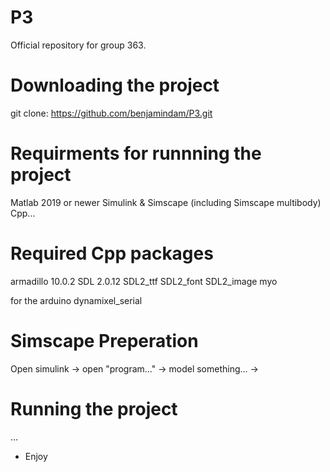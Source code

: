 # P3
Official repository for group 363.

# Downloading the project
git clone: https://github.com/benjamindam/P3.git

# Requirments for runnning the project
Matlab 2019 or newer
Simulink & Simscape (including Simscape multibody) 
Cpp...

# Required Cpp packages
armadillo 10.0.2
SDL 2.0.12
SDL2_ttf
SDL2_font
SDL2_image
myo

for the arduino
dynamixel_serial

# Simscape Preperation
Open simulink -> open "program..." -> model something... ->

# Running the project
...

- Enjoy
